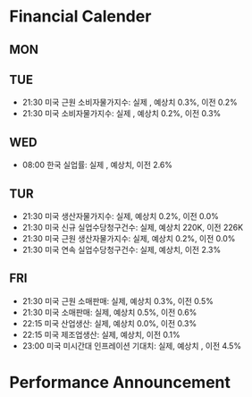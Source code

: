 # Financial Calender
## MON

## TUE
- 21:30 미국 근원 소비자물가지수: 실제 , 예상치 0.3%, 이전 0.2%
- 21:30 미국 소비자물가지수: 실제 , 예상치 0.2%, 이전 0.3%

## WED
- 08:00 한국 실업률: 실제 , 예상치, 이전 2.6%

## TUR
- 21:30 미국 생산자물가지수: 실제, 예상치 0.2%, 이전 0.0%
- 21:30 미국 신규 실업수당청구건수: 실제, 예상치 220K, 이전 226K
- 21:30 미국 근원 생산자물가지수: 실제, 예상치 0.2%, 이전 0.0%
- 21:30 미국 연속 실업수당청구건수: 실제, 예상치, 이전 2.3%

## FRI
- 21:30 미국 근원 소매판매: 실제, 예상치 0.3%, 이전 0.5%
- 21:30 미국 소매판매: 실제, 예상치 0.5%, 이전 0.6%
- 22:15 미국 산업생산: 실제, 예상치 0.0%, 이전 0.3%
- 22:15 미국 제조업생산: 실제, 예상치, 이전 0.1%
- 23:00 미국 미시간대 인프레이션 기대치: 실제, 예상치 , 이전 4.5%

# Performance Announcement
